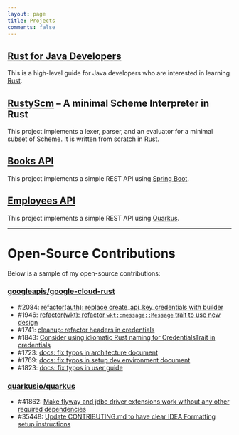 ```yaml
---
layout: page
title: Projects
comments: false
---
```



## [Rust for Java Developers](https://chrischiedo.github.io/rust-for-java-devs/)

This is a high-level guide for Java developers who are interested in learning [Rust](https://www.rust-lang.org/).

## [RustyScm](https://github.com/chrischiedo/rustyscm) – A minimal Scheme Interpreter in Rust

This project implements a lexer, parser, and an evaluator for a minimal subset of Scheme. It is written from scratch in Rust.

## [Books API](https://github.com/chrischiedo/books-rest-api-spring-boot)

This project implements a simple REST API using [Spring Boot](https://spring.io/projects/spring-boot).

## [Employees API](https://github.com/chrischiedo/quarkus-employee-rest-api)

This project implements a simple REST API using [Quarkus](https://quarkus.io/).

---

# Open-Source Contributions

Below is a sample of my open-source contributions:

### [googleapis/google-cloud-rust](https://github.com/googleapis/google-cloud-rust)

- #2084: [refactor(auth): replace create_api_key_credentials with builder](https://github.com/googleapis/google-cloud-rust/pull/2084)
- #1946: [refactor(wkt): refactor `wkt::message::Message` trait to use new design](https://github.com/googleapis/google-cloud-rust/pull/1946)
- #1741: [cleanup: refactor headers in credentials](https://github.com/googleapis/google-cloud-rust/pull/1741)
- #1843: [Consider using idiomatic Rust naming for CredentialsTrait in credentials](https://github.com/googleapis/google-cloud-rust/issues/1843)
- #1723: [docs: fix typos in architecture document](https://github.com/googleapis/google-cloud-rust/pull/1723)
- #1769: [docs: fix typos in setup dev environment document](https://github.com/googleapis/google-cloud-rust/pull/1769)
- #1823: [docs: fix typos in user guide](https://github.com/googleapis/google-cloud-rust/pull/1823)

### [quarkusio/quarkus](https://github.com/quarkusio/quarkus)

- #41862: [Make flyway and jdbc driver extensions work without any other required dependencies](https://github.com/quarkusio/quarkus/pull/41862)
- #35448: [Update CONTRIBUTING.md to have clear IDEA Formatting setup instructions](https://github.com/quarkusio/quarkus/pull/35448)

